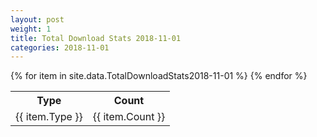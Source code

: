 ```yaml
---
layout: post
weight: 1
title: Total Download Stats 2018-11-01
categories: 2018-11-01
---
```

<table>
	<tr>
		<th>Type</th>
		<th>Count</th>
	</tr>
{% for item in site.data.TotalDownloadStats2018-11-01 %}
	<tr>
		<td>{{ item.Type }}</td>
		<td>{{ item.Count }}</td>
	</tr>
                     {% endfor %}
</table>
